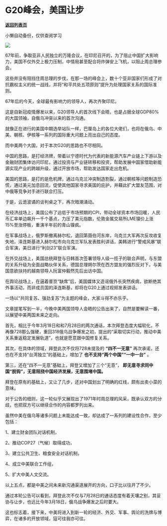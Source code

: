 # G20峰会，美国让步

[**返回列表页**](/gzh/政事堂2019)

小懒自动备份，仅供查阅学习

![](https://mmbiz.qpic.cn/mmbiz_png/rxhS23yu8cP7jLVRjM5nSmLY38ickBO371fGoc4M9ic8wRdNPicn9JdvT3XwDygO7ymM8MOeuuo8GFIDrTYV6icvwQ/640?wx_fmt=png)

67年前，争取亚非人民独立的万隆会议，在印尼召开的，为了阻止中国扩大影响力，美国不仅外交上极力压制，中情局甚至配合将炸弹安上飞机，以阻止周总理参会。  

这些并没有阻挡住周总理的步伐，在那一场的峰会上，数十个亚非国家们形成了对抗霸权主义的统一战线，并将“和平共处五项原则”提升为处理国家关系的国际准则。

67年后的今天，全球最有影响力的领导人，再次齐聚印尼。  

这是自新冠疫情爆发以来，G20领导人的首次线下会晤，也是占据全球GDP80%的大国领袖，自俄乌冲突以来的首次沟通。  

就像正在进行的美国中期选举站队一样，巴厘岛上的各位大佬们，也将在俄乌、中美、朝核、伊核等一系列的国际重大问题上亮出自己的态度。

而中美两个大国，对于本次G20的思路也不尽相同。

中国的思路，是打经济牌，带着以宁德时代为代表的新能源汽车产业链上下游以及金融财团集体访问印尼，通过投资与产业链转移和投资，帮助发展中国家借助新能源实现产业的跨越升级，通过开放市场，帮助发达国家走出危机。

美国的思路，是打的是危机牌，通过乌克兰冲突制造割裂，通过朝核等问题制造恐慌，通过美元加息回流，促使其他国家寻求美国的庇护，并藉此扩大盟友范围，对中俄等竞争对手进行联合打压。

于是，云诡波谲的谈判桌之下，再次暗潮涌动。

在经济战场上，美国公布了远低于市场预期的CPI，带动全球资本市场回暖，人民币汇率单边飙升一千个基点，力压了美元指数，伦敦金属交易所LME镍价上涨15%至涨停板，重演半年前的青山镍疯。

在军事战场上，俄罗斯撤离赫尔松，退回第聂伯河东岸，乌克兰大军再次反攻收复失地，泽连斯基进入赫尔松市向乌克兰军队发表胜利讲话，美韩进行“警戒风暴”联合军演，美日进行“利剑23”联合军演。

在外交战场上，美国总统拜登与日韩首次签署领导人级一揽子的联合声明，与东盟的关系升级为全面战略伙伴关系，德国总理朔尔茨在西方盟友的强烈反对下，与美国意欲扶持的越南领导人阮富仲毅然先后出访中国。

在舆论战场上，在逼着普京“缺席”后，美国媒体又造谣俄外长突然疾病，欲断绝其外事活动，而非成员国的泽连斯基，却将在G20上通过视频发表讲话。

一场以“共同复苏、强劲复苏”为主题的峰会，大家斗得不亦乐乎。

文章提笔写到一半，今晚中美两国领导人会晤的公告出来了，自然是要解读一番，以展望中美两国未来之走向。

首先，相比于今年3月18日和和7月28日的两次通话，本次拜登态度大幅软化，不再像728那么强硬，重回318俄乌战争爆发之初，提出的“采取切实行动，推动中美关系重返稳定发展轨道”，也就是愿意跟中国修复关系。

其次，在具体的领域，拜登此次不仅将728未提及的 **“四不一无意”** 再次承诺，还也在不支持“台湾独立”的基础上，增加了
**也不支持“两个中国”“一中一台”** 。

第三，还在“四不一无意”基础上，拜登又增加了三个“无意”， **即无意寻求同中国“脱钩”，无意阻挠中国经济发展，无意围堵中国。**

拜登在原有的基础上，又让了几步，还对中国划出了明确的红线，颇有出卖小菜的意味。  

对于公告的细则，这一轮似乎又展现出了1971年时周总理的风采，既承认双方的分歧，也把双方可以继续合作的内容都罗列出来。  

虽然中美在俄乌等诸多问题上未能达成一致，却达成了一系列的建设性合作，至少包括：

1、建立财金团队对话机制，

2、推动COP27（气候）取得成功，

3、建立公共卫生、粮食安全对话机制，

4、成立中美联合工作组，

5、扩大中美人文交流。

以上五点，都是中美之间未来新沟通渠道展开的方向，口子比以往开了不少。

通过本轮公告可以看到，拜登此次不仅与7月28日的通话态度有着天壤之别，其妥协与让步，也远比今年3月18日，俄乌战争爆发之后时要大。

这也标志着，接下来，中美将进入到新一轮的经济、外交、军事、舆论的洗牌与博弈，在诸多的开放领域，寇可往我亦可往。

